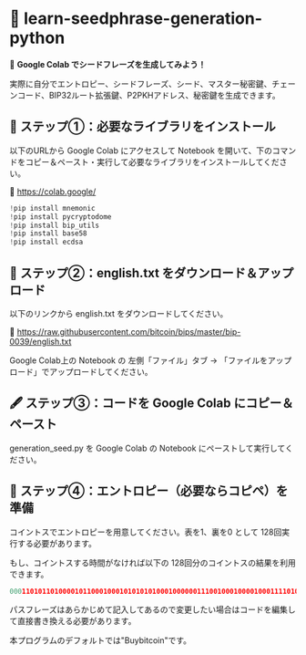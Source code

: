 # 🌱 learn-seedphrase-generation-python

🔐 **Google Colab でシードフレーズを生成してみよう！**

実際に自分でエントロピー、シードフレーズ、シード、マスター秘密鍵、チェーンコード、BIP32ルート拡張鍵、P2PKHアドレス、秘密鍵を生成できます。

## 🔧 ステップ①：必要なライブラリをインストール

以下のURLから Google Colab にアクセスして Notebook を開いて、下のコマンドをコピー＆ペースト・実行して必要なライブラリをインストールしてください。

🔗 https://colab.google/

```python
!pip install mnemonic
!pip install pycryptodome
!pip install bip_utils
!pip install base58
!pip install ecdsa
```

## 🔧 ステップ②：english.txt をダウンロード＆アップロード

以下のリンクから english.txt をダウンロードしてください。

🔗 https://raw.githubusercontent.com/bitcoin/bips/master/bip-0039/english.txt

Google Colab上の Notebook の 左側「ファイル」タブ → 「ファイルをアップロード」でアップロードしてください。

## 🖋️ ステップ③：コードを Google Colab にコピー＆ペースト

generation_seed.py を Google Colab の Notebook にペーストして実行してください。

## 🎲 ステップ④：エントロピー（必要ならコピペ）を準備

コイントスでエントロピーを用意してください。表を1、裏を0 として 128回実行する必要があります。

もし、コイントスする時間がなければ以下の 128回分のコイントスの結果を利用できます。

```python
00011010110100001011000100010101010100010000001110010001000010001111010110110100101000000100001100111000111101101110010101100010
```

パスフレーズはあらかじめて記入してあるので変更したい場合はコードを編集して直接書き換える必要があります。

本プログラムのデフォルトでは"Buybitcoin"です。
